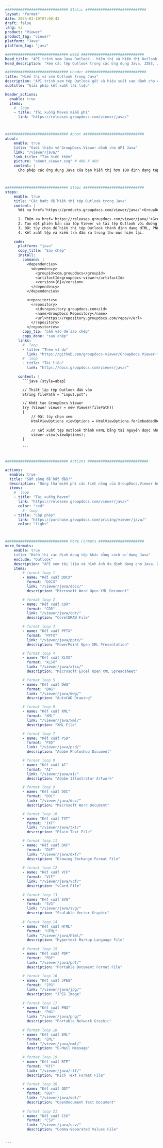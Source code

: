 ```yaml
---
############################# Static ############################
layout: "format"
date: 2024-03-19T07:00:43
draft: false
lang: vi
product: "Viewer"
product_tag: "viewer"
platform: "Java"
platform_tag: "java"

############################# Head #############################
head_title: "API trình xem Java Outlook - hiển thị và hiển thị Outlook trong ứng dụng Java"
head_description: "Xem các tệp Outlook trong các ứng dụng Java, J2EE, J2SE. Hỗ trợ xem hơn 180 định dạng tệp tài liệu và hình ảnh ở chế độ HTML, PDF hoặc hình ảnh với các tính năng nâng cao để quản lý các tùy chọn xem tài liệu."

############################# Header ############################
title: "Hiển thị và xem Outlook trong Java" 
description: "API trình xem tệp Outlook gốc và hiệu suất cao dành cho các ứng dụng dựa trên Java, J2EE và J2SE, hỗ trợ nhiều tính năng bổ sung để tùy chỉnh giao diện của định dạng tài liệu đầu ra." 
subtitle: "Giải pháp kết xuất tài liệu" 

header_actions:
  enable: true
  items:
    #  loop
    - title: "Tải xuống Maven miễn phí"
      link: "https://releases.groupdocs.com/viewer/java/"



############################# About ############################
about:
    enable: true
    title: "Giới thiệu về GroupDocs.Viewer dành cho API Java"
    link: "/viewer/java/"
    link_title: "Tìm hiểu thêm"
    picture: "about_viewer.svg" # 480 X 400
    content: |
      Cho phép các ứng dụng Java của bạn hiển thị hơn 180 định dạng tệp ở chế độ HTML, PDF hoặc hình ảnh bằng GroupDocs.Viewer dành cho API Java mà không cần cài đặt bất kỳ phần mềm bổ sung nào; chẳng hạn như Microsoft Office, Apache Open Office, Adobe Acrobat Reader, v.v. Các nhà phát triển có thể dễ dàng xem tất cả các hình ảnh và loại tài liệu phổ biến bao gồm Microsoft Office, OpenDocument, HTML, PDF, Archive, Diagrams, Photoshop, AutoCAD và các định dạng ngôn ngữ lập trình bên trong các ứng dụng Java với kết xuất nhanh và chất lượng cao nhất.



############################# Steps ############################
steps:
    enable: true
    title: "Các bước để hiển thị tệp Outlook trong Java" 
    content: |
      Với <a href='https://products.groupdocs.com/viewer/java/'>GroupDocs.Viewer</a> bạn có thể hiển thị Outlook thành HTML, JPEG, PNG hoặc PDF chỉ trong vài bước.
      
      1. Thêm <a href='https://releases.groupdocs.com/viewer/java/'>GroupDocs.Viewer for Java</a> làm phần phụ thuộc cho dự án của bạn. 
      2. Tạo một phiên bản của lớp Viewer và tải tệp Outlook với đường dẫn đầy đủ.  
      3. Đặt tùy chọn để hiển thị tệp Outlook thành định dạng HTML, PNG, JPEG hoặc PDF. 
      4. Kết xuất tệp và kiểm tra đầu ra trong thư mục hiện tại. 
   
    code:
      platform: "java"
      copy_title: "Sao chép"
      install:
        command: |
          <dependencies>
            <dependency>
              <groupId>com.groupdocs</groupId>
              <artifactId>groupdocs-viewer</artifactId>
              <version>{0}</version>
            </dependency>
          </dependencies>

          <repositories>
            <repository>
              <id>repository.groupdocs.com</id>
              <name>GroupDocs Repository</name>
              <url>https://repository.groupdocs.com/repo/</url>
            </repository>
          </repositories>
        copy_tip: "bấm vào để sao chép"
        copy_done: "sao chép"
      links:
        #  loop
        - title: "Thêm ví dụ"
          link: "https://github.com/groupdocs-viewer/GroupDocs.Viewer-for-Java"
        #  loop
        - title: "Tài liệu"
          link: "https://docs.groupdocs.com/viewer/java/"
          
      content: |
        ```java {style=abap}

        // Thiết lập tệp Outlook đầu vào
        String filePath = "input.pst";

        // Khởi tạo GroupDocs.Viewer
        try (Viewer viewer = new Viewer(filePath))
        {
            // Đặt tùy chọn xem
            HtmlViewOptions viewOptions = HtmlViewOptions.forEmbeddedResources();
                
            // Kết xuất tệp Outlook thành HTML bằng tài nguyên được nhúng
            viewer.view(viewOptions);
        }

        ```
            

############################# Actions ############################

actions:
  enable: true
  title: "Sẵn sàng để bắt đầu?"
  description: "Dùng thử miễn phí các tính năng của GroupDocs.Viewer hoặc yêu cầu giấy phép"
  items:
    #  loop
    - title: "Tải xuống Maven"
      link: "https://releases.groupdocs.com/viewer/java/"
      color: "red"
        #  loop
    - title: "Cấp phép"
      link: "https://purchase.groupdocs.com/pricing/viewer/java/"
      color: "light"



############################# More Formats #####################
more_formats:
    enable: true
    title: "Hiển thị các định dạng tệp khác bằng cách sử dụng Java"
    exclude: "Outlook"
    description: "API xem tài liệu và hình ảnh đa định dạng cho Java. Xem một số định dạng tệp phổ biến bên dưới mà không cần bất kỳ trình xem bên ngoài nào."
    items: 
        # format loop 1
        - name: "Kết xuất DOCX"
          format: "DOCX"
          link: "/viewer/java/docx/"
          description: "Microsoft Word Open XML Document" 

        # format loop 2
        - name: "Kết xuất CDR" 
          format: "CDR"
          link: "/viewer/java/cdr/"
          description: "CorelDRAW File" 

        # format loop 3
        - name: "Kết xuất PPTX"
          format: "PPTX"
          link: "/viewer/java/pptx/"
          description: "PowerPoint Open XML Presentation" 

        # format loop 4
        - name: "Kết xuất XLSX"
          format: "XLSX"
          link: "/viewer/java/xlsx/"
          description: "Microsoft Excel Open XML Spreadsheet" 

        # format loop 5
        - name: "Kết xuất DWG"
          format: "DWG"
          link: "/viewer/java/dwg/"
          description: "AutoCAD Drawing"

        # format loop 6
        - name: "Kết xuất XML"
          format: "XML"
          link: "/viewer/java/xml/"
          description: "XML File"

        # format loop 7
        - name: "Kết xuất PSD"
          format: "PSD"
          link: "/viewer/java/psd/"
          description: "Adobe Photoshop Document"

        # format loop 8
        - name: "Kết xuất AI"
          format: "AI"
          link: "/viewer/java/ai/"
          description: "Adobe Illustrator Artwork"

        # format loop 9
        - name: "Kết xuất DOC"
          format: "DOC"
          link: "/viewer/java/doc/"
          description: "Microsoft Word Document" 

        # format loop 10
        - name: "Kết xuất TXT" 
          format: "TXT"
          link: "/viewer/java/txt/"
          description: "Plain Text File" 

        # format loop 11
        - name: "Kết xuất DXF" 
          format: "DXF"
          link: "/viewer/java/dxf/"
          description: "Drawing Exchange Format File"  
          
        # format loop 12
        - name: "Kết xuất VCF"
          format: "VCF"
          link: "/viewer/java/vcf/"
          description: "vCard File"  
              
        # format loop 13
        - name: "Kết xuất SVG"
          format: "SVG"
          link: "/viewer/java/svg/"
          description: "Scalable Vector Graphic" 
          
        # format loop 14
        - name: "Kết xuất HTML"
          format: "HTML"
          link: "/viewer/java/html/"
          description: "Hypertext Markup Language File" 
          
        # format loop 15
        - name: "Kết xuất PDF"
          format: "PDF"
          link: "/viewer/java/pdf/"
          description: "Portable Document Format File"
          
        # format loop 16
        - name: "Kết xuất JPEG"
          format: "JPG"
          link: "/viewer/java/jpg/"
          description: "JPEG Image"
          
        # format loop 17
        - name: "Kết xuất PNG"
          format: "PNG"
          link: "/viewer/java/png/"
          description: "Portable Network Graphic" 
          
        # format loop 18
        - name: "Kết xuất EML"
          format: "EML"
          link: "/viewer/java/eml/"
          description: "E-Mail Message" 
          
        # format loop 19
        - name: "Kết xuất RTF"
          format: "RTF"
          link: "/viewer/java/rtf/"
          description: "Rich Text Format File" 
          
        # format loop 20
        - name: "Kết xuất ODT"
          format: "ODT"
          link: "/viewer/java/odt/"
          description: "OpenDocument Text Document" 
          
        # format loop 21
        - name: "Kết xuất CSV"
          format: "CSV"
          link: "/viewer/java/csv/"
          description: "Comma-Separated Values File" 


---
```

